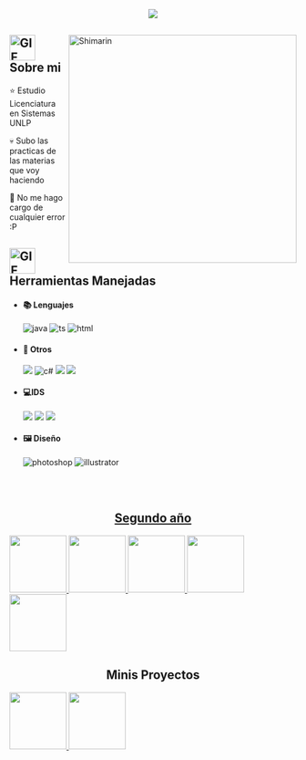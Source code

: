 <p align = center ><img src="https://i.imgur.com/n1Ve1wT.png"> </p>

<div>

<img align="right" width="400" alt="Shimarin" src="https://i.imgur.com/o5nYuV7.png"/>

## <img alt="GIF" src="https://media.giphy.com/media/kuWN0iF9BLQKk/giphy.gif" width="45" /> Sobre mi
  
  ⭐ Estudio Licenciatura en Sistemas UNLP
   
  💀 Subo las practicas de las materias que voy haciendo
   
  👾 No me hago cargo de cualquier error :P
  
## <img alt="GIF" src="https://media.giphy.com/media/r3dMJGNM3AuOs/giphy.gif" width="45" />  Herramientas Manejadas

- <h4> 📚 Lenguajes </h4>
  <img src = "https://img.shields.io/badge/java-%23ED8B00.svg?style=for-the-badge&logo=java&logoColor=white" alt = "java" />
  <img src = "https://img.shields.io/badge/Python-3776AB?style=for-the-badge&logo=python&logoColor=white" alt = "ts" />
  <img src = "https://img.shields.io/badge/markdown-%23000000.svg?style=for-the-badge&logo=markdown&logoColor=white" alt = "html" />

- <h4> 📂 Otros </h4>
    <img src = "https://img.shields.io/badge/GIT-E44C30?style=for-the-badge&logo=git&logoColor=white">
    <img src = "https://img.shields.io/badge/MySQL-00000F?style=for-the-badge&logo=mysql&logoColor=white" alt = "c#" />
    <img src = "https://img.shields.io/badge/pandas-%23150458.svg?style=for-the-badge&logo=pandas&logoColor=white">
    <img src = "https://img.shields.io/badge/Plotly-%233F4F75.svg?style=for-the-badge&logo=plotly&logoColor=white">
    
- <h4> 💻IDS </h4>
    <img src = "https://img.shields.io/badge/Eclipse-FE7A16.svg?style=for-the-badge&logo=Eclipse&logoColor=white">
    <img src = "https://img.shields.io/badge/jupyter-%23FA0F00.svg?style=for-the-badge&logo=jupyter&logoColor=white">
    <img src = "https://img.shields.io/badge/Visual%20Studio%20Code-0078d7.svg?style=for-the-badge&logo=visual-studio-code&logoColor=white">
  
- <h4> 🖼️ Diseño </h4>
  <img src = "https://img.shields.io/badge/adobe%20photoshop-%2331A8FF.svg?style=for-the-badge&logo=adobe%20photoshop&logoColor=white" alt = "photoshop" />
  <img src = "https://img.shields.io/badge/adobe%20illustrator-%23FF9A00.svg?style=for-the-badge&logo=adobe%20illustrator&logoColor=white" alt = "illustrator" />
  
  </br></br>
  
<div align="right">
<a href="https://www.pixiv.net/en/users/35069640">
  </div>
  </div>

<h2 align="center">Segundo año</h2>
    <a href="https://github.com/FerrerThomas/Python">
      <img height="100px" src="https://github-readme-stats.vercel.app/api/pin/?username=FerrerThomas&repo=Python&theme=react&bg_color=1F222E&title_color=F85D7F&hide_border=true&icon_color=F8D866" />
    </a>
    <a href="https://github.com/FerrerThomas/DBD">
      <img height="100px" src="https://github-readme-stats.vercel.app/api/pin/?username=FerrerThomas&repo=DBD&theme=react&bg_color=1F222E&title_color=F85D7F&hide_border=true&icon_color=F8D866" />
    </a>  
    <a href="https://github.com/FerrerThomas/FOD">
      <img height="100px" src="https://github-readme-stats.vercel.app/api/pin/?username=FerrerThomas&repo=FOD&theme=react&bg_color=1F222E&title_color=F85D7F&hide_border=true&icon_color=F8D866" />
    </a>  
    <a href="https://github.com/FerrerThomas/AyED">
      <img height="100px" src="https://github-readme-stats.vercel.app/api/pin/?username=FerrerThomas&repo=AyED&theme=react&bg_color=1F222E&title_color=F85D7F&hide_border=true&icon_color=F8D866" />
    </a>  
    <a href="https://github.com/FerrerThomas/ING-1.git">
      <img height="100px" src="https://github-readme-stats.vercel.app/api/pin/?username=FerrerThomas&repo=ING-1&theme=react&bg_color=1F222E&title_color=F85D7F&hide_border=true&icon_color=F8D866" />
    </a> 
<h2 align="center">Minis Proyectos</h2>
    <a href="https://github.com/FerrerThomas/IGcomparatorApp">
      <img height="100px" src="https://github-readme-stats.vercel.app/api/pin/?username=FerrerThomas&repo=IGcomparatorApp&theme=react&bg_color=1F222E&title_color=F85D7F&hide_border=true&icon_color=F8D866" />
    </a>  
    <a href="https://github.com/FerrerThomas/Comparator_NodeApp">
      <img height="100px" src="https://github-readme-stats.vercel.app/api/pin/?username=FerrerThomas&repo=Comparator_NodeApp&theme=react&bg_color=1F222E&title_color=F85D7F&hide_border=true&icon_color=F8D866" />
    </a> 

